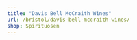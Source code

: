 ```yaml
---
title: "Davis Bell McCraith Wines"
url: /bristol/davis-bell-mccraith-wines/
shop: Spirituosen
---
```

